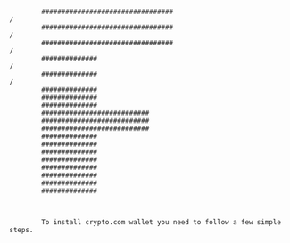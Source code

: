             #################################                                              /
            #################################                                             /
            #################################                                            /
            ##############                                                              /
            ##############                                                             /
            ##############
            ##############
            ##############
            ###########################
            ###########################
            ###########################
            ##############
            ##############
            ##############
            ##############
            ##############
            ##############
            ##############
            ##############         
            
            
            
            To install crypto.com wallet you need to follow a few simple steps.
